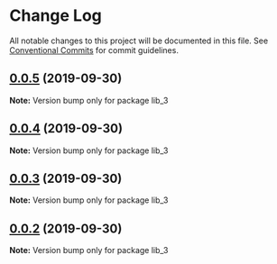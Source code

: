 # Change Log

All notable changes to this project will be documented in this file.
See [Conventional Commits](https://conventionalcommits.org) for commit guidelines.

## [0.0.5](https://github.com/sam-asatryan/learn-lerna/compare/v0.0.4...v0.0.5) (2019-09-30)

**Note:** Version bump only for package lib_3





## [0.0.4](https://github.com/sam-asatryan/learn-lerna/compare/v0.0.3...v0.0.4) (2019-09-30)

**Note:** Version bump only for package lib_3





## [0.0.3](https://github.com/sam-asatryan/learn-lerna/compare/v0.0.2...v0.0.3) (2019-09-30)

**Note:** Version bump only for package lib_3





## [0.0.2](https://github.com/sam-asatryan/learn-lerna/compare/v0.0.1...v0.0.2) (2019-09-30)

**Note:** Version bump only for package lib_3
